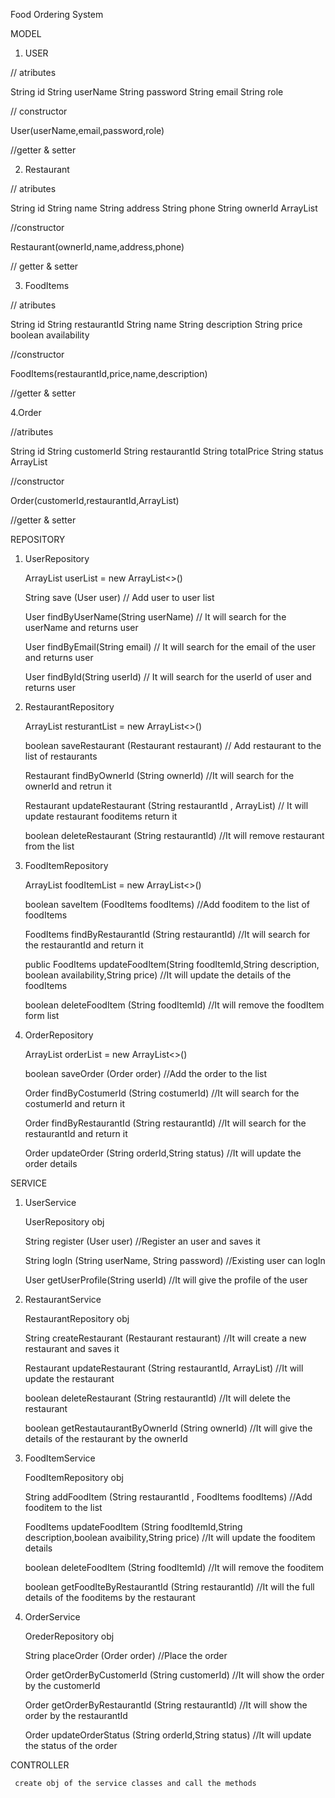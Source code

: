 
Food Ordering System

MODEL
1.   USER
   
// atributes 

 String id
 String userName
 String password
 String email
 String role

// constructor

   User(userName,email,password,role)

//getter & setter

2. Restaurant
   
// atributes

 String id
 String name
 String address
 String phone
 String ownerId
 ArrayList <FoodItems>

 //constructor
 
   Restaurant(ownerId,name,address,phone)

// getter & setter

3. FoodItems
   
// atributes

   String id
   String restaurantId
   String name
   String description
   String price
   boolean availability

//constructor

  FoodItems(restaurantId,price,name,description)

//getter & setter

4.Order

//atributes
  
  String id
  String customerId
  String restaurantId
  String totalPrice
  String status
  ArrayList <FoodItems> 

//constructor
  
  Order(customerId,restaurantId,ArrayList<FoodItems>)

//getter & setter

REPOSITORY
1. UserRepository

   ArrayList <User> userList = new ArrayList<>()
   
    String save (User user)
   // Add user to user list
    
    User findByUserName(String userName)
   // It will search for the userName and returns user
   
    User findByEmail(String email)
   // It will search for the email of the user and returns user
   
    User findById(String userId)
   // It will search for the userId of user and returns user

2. RestaurantRepository
   
   ArrayList <Restaurant> resturantList = new ArrayList<>()
   
    boolean saveRestaurant (Restaurant restaurant)
   // Add restaurant to the list of restaurants
   
    Restaurant findByOwnerId (String ownerId)
   //It will search for the ownerId and retrun it
   
    Restaurant updateRestaurant (String restaurantId , ArrayList<FoodItems>)
   // It will update restaurant fooditems return it
  
    boolean deleteRestaurant (String restaurantId)
  //It will remove restaurant from the list	

3. FoodItemRepository
   
   ArrayList<FoodItems> foodItemList = new ArrayList<>()

    boolean saveItem (FoodItems foodItems)
  //Add fooditem to the list of foodItems

    FoodItems findByRestaurantId (String restaurantId)
  //It will search for the restaurantId and return it

    public FoodItems updateFoodItem(String foodItemId,String description, boolean availability,String price)
  //It will update the details of the foodItems

    boolean deleteFoodItem (String foodItemId)
  //It will remove the foodItem form list

4. OrderRepository
   
    ArrayList <Order> orderList = new ArrayList<>()

     boolean saveOrder (Order order)
   //Add the order to the list

     Order findByCostumerId (String costumerId)
   //It will search for the costumerId and return it

     Order findByRestaurantId (String restaurantId)
   //It will search for the restaurantId and return it

     Order updateOrder (String orderId,String status)
   //It will update the order details

SERVICE
1. UserService
   
   UserRepository obj

    String register (User user)
  //Register an user and saves it

    String logIn (String userName, String password)
  //Existing user can logIn

    User getUserProfile(String userId)
  //It will give the profile of the user

2. RestaurantService
   
   RestaurantRepository obj

    String createRestaurant (Restaurant restaurant)
  //It will create a new restaurant and saves it

    Restaurant updateRestaurant (String restaurantId, ArrayList<FoodItems>)
  //It will update the restaurant 

    boolean deleteRestaurant (String restaurantId)
  //It will delete the restaurant

    boolean getRestautaurantByOwnerId (String ownerId)
  //It will give the details of the restaurant by the ownerId

3. FoodItemService
   
   FoodItemRepository obj

     String addFoodItem (String restaurantId , FoodItems foodItems)
   //Add fooditem to the list

     FoodItems updateFoodItem (String foodItemId,String description,boolean avaibility,String price)
   //It will update the fooditem details 

     boolean deleteFoodItem (String foodItemId)
   //It will remove the fooditem 

     boolean getFoodIteByRestaurantId (String restaurantId)
   //It will the full details of the fooditems by the restaurant

4. OrderService
   
   OrederRepository obj

      String  placeOrder (Order order)
    //Place the order

      Order getOrderByCustomerId (String customerId)
    //It will show the order by the customerId

      Order getOrderByRestaurantId (String restaurantId)
    //It will show the order by the restaurantId

      Order updateOrderStatus (String orderId,String status)
    //It will update the status of the order

CONTROLLER
    
     create obj of the service classes and call the methods
